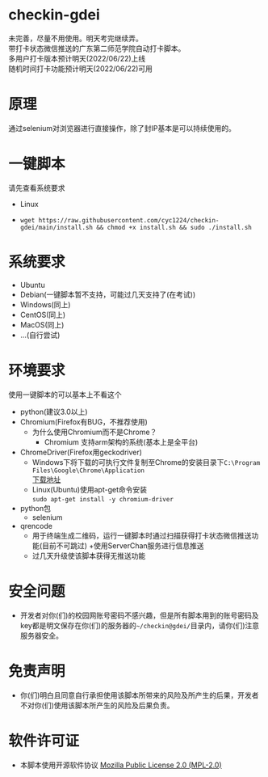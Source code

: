# checkin-gdei
未完善，尽量不用使用。明天考完继续弄。  
带打卡状态微信推送的广东第二师范学院自动打卡脚本。  
多用户打卡版本预计明天(2022/06/22)上线  
随机时间打卡功能预计明天(2022/06/22)可用
# 原理
通过selenium对浏览器进行直接操作，除了封IP基本是可以持续使用的。
# 一键脚本
请先查看系统要求
+ Linux
+     wget https://raw.githubusercontent.com/cyc1224/checkin-gdei/main/install.sh && chmod +x install.sh && sudo ./install.sh
# 系统要求
+ Ubuntu
+ Debian(一键脚本暂不支持，可能过几天支持了(在考试))
+ Windows(同上)
+ CentOS(同上)
+ MacOS(同上)
+ ...(自行尝试)
# 环境要求
使用一键脚本的可以基本上不看这个  
+ python(建议3.0以上)
+ Chromium(Firefox有BUG，不推荐使用)
    + 为什么使用Chromium而不是Chrome？
        + Chromium 支持arm架构的系统(基本上是全平台)
+ ChromeDriver(Firefox用geckodriver)
    + Windows下将下载的可执行文件复制至Chrome的安装目录下`C:\Program Files\Google\Chrome\Application`  
      [下载地址](https://chromedriver.storage.googleapis.com/index.html)
    + Linux(Ubuntu)使用apt-get命令安装  
       `sudo apt-get install -y chromium-driver`
+ python包
    +  selenium
+ qrencode  
    + 用于终端生成二维码，运行一键脚本时通过扫描获得打卡状态微信推送功能(目前不可跳过)
        +使用ServerChan服务进行信息推送
    + 过几天升级使该脚本获得无推送功能
# 安全问题
+ 开发者对你(们)的校园网账号密码不感兴趣，但是所有脚本用到的账号密码及key都是明文保存在你(们)的服务器的`~/checkin@gdei/`目录内，请你(们)注意服务器安全。
# 免责声明
+ 你(们)明白且同意自行承担使用该脚本所带来的风险及所产生的后果，开发者不对你(们)使用该脚本所产生的风险及后果负责。
# 软件许可证
+ 本脚本使用开源软件协议 [Mozilla Public License 2.0 (MPL-2.0)](https://opensource.org/licenses/mpl-2.0)
